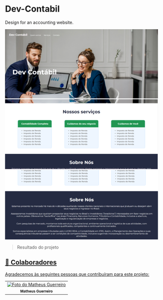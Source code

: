 # Dev-Contabil
Design for an accounting website.

<img src="./assets/2022-04-04.png" alt="Print Website">  
<img src="./assets/2022-04-04 (3).png" alt="Print Website">  
<img src="./assets/2022-04-04 (4).png" alt="Print Website"> 

> Resultado do projeto <a href="https://nome-contabilidade.netlify.app/">

## 🤝 Colaboradores

Agradecemos às seguintes pessoas que contribuíram para este projeto:

<table>
  <tr>
    <td align="center">
      <a href="www.linkedin.com/in/matheus-guerreiro-0a545b208">
        <img src="https://media-exp1.licdn.com/dms/image/C4E03AQGmmJQxAcUUzg/profile-displayphoto-shrink_200_200/0/1638881824842?e=1651708800&v=beta&t=g9R0UZfVQtXIN6oJ-YH8rJuiPW1g_JzIl2SkgkYlvxE" width="100px;" alt="Foto do Matheus Guerreiro"/><br>
        <sub>
          <b>Matheus Guerreiro</b>
        </sub>
      </a>
    </td>
